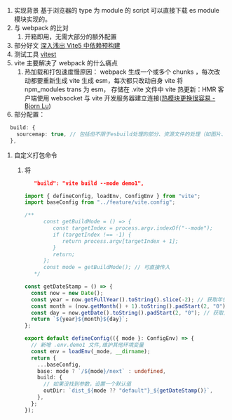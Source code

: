 1. 实现背景
   基于浏览器的 type 为 module 的 script 可以直接下载 es module 模块实现的。
2. 与 webpack 的比对
   1. 开箱即用，无需大部分的额外配置
3. 部分好文
   [深入浅出 Vite5 中依赖预构建](https://juejin.cn/post/7310439736828117046?searchId=20241014103405ABA79239F193808D7D5E)
4. 测试工具 [vitest](https://cn.vitest.dev/guide/)
5. vite 主要解决了 webpack 的什么痛点
   1. 热加载和打包速度慢原因：
      webpack 生成一个或多个 chunks ，每次改动都要重新生成
      vite 生成 esm，每次都只改动自身
      vite 将 npm_modules trans 为 esm， 存储在 .vite 文件中
      vite 热更新：HMR 客户端使用 websocket 与 vite 开发服务器建立连接([热模块更换很容易 - Bjorn Lu](https://bjornlu.com/blog/hot-module-replacement-is-easy))
6. 部分配置：

```ts
  build: {
    sourcemap: true, // 包括但不限于esbuild处理的部分、资源文件的处理（如图片、字体等）以及模块的合并和优化。
  },
```

1. 自定义打包命令

   1. 将

      ```json
         "build": "vite build --mode demo1",
      ```

      ```ts
      import { defineConfig, loadEnv, ConfigEnv } from "vite";
      import baseConfig from "../feature/vite.config";

      /**
            const getBuildMode = () => {
               const targetIndex = process.argv.indexOf("--mode");
               if (targetIndex !== -1) {
                  return process.argv[targetIndex + 1];
               }
               return;
            };
            const mode = getBuildMode(); // 可直接传入
         */

      const getDateStamp = () => {
        const now = new Date();
        const year = now.getFullYear().toString().slice(-2); // 获取年份后两位
        const month = (now.getMonth() + 1).toString().padStart(2, "0"); // 获取月份，不足两位补0
        const day = now.getDate().toString().padStart(2, "0"); // 获取日期，不足两位补0
        return `${year}${month}${day}`;
      };

      export default defineConfig(({ mode }: ConfigEnv) => {
        // 新增 .env.demo1 文件,维护其他环境变量
        const env = loadEnv(_mode, __dirname);
        return {
          ...baseConfig,
          base: mode ? `/${mode}/next` : undefined,
          build: {
            // 如果没找到参数，设置一个默认值
            outDir: `dist_${mode ?? "default"}_${getDateStamp()}`,
          },
        };
      });
      ```
